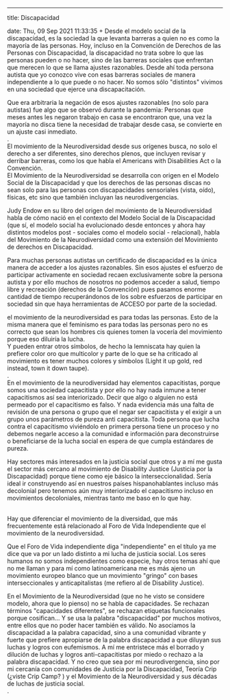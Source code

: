 ---

title: Discapacidad

date: Thu, 09 Sep 2021 11:33:35 +
Desde el modelo social de la discapacidad, es la sociedad la que levanta barreras a quien no es como la mayoría de las personas. Hoy, incluso en la Convención de Derechos de las Personas con Discapacidad, la discapacidad no trata sobre lo que las personas pueden o no hacer, sino de las barreras sociales que enfrentan que merecen lo que se llama ajustes razonables. Desde ahí toda persona autista que yo conozco vive con esas barreras sociales de manera independiente a lo que puede o no hacer. No somos sólo "distintos" vivimos en una sociedad que ejerce una discapacitación.

Que era arbitraria la negación de esos ajustes razonables (no solo para autistas) fue algo que se observó durante la pandemia: Personas que meses antes les negaron trabajo en casa se encontraron que, una vez la mayoría no disca tiene la necesidad de trabajar desde casa, se convierte en un ajuste casi inmediato.<br />.<br />El movimiento de la Neurodiversidad desde sus orígenes busca, no solo el derecho a ser diferentes, sino derechos plenos, que incluyen revisar y derribar barreras, como los que habla el Americans with Disabilities Act o la Convención.<br />El Movimiento de la Neurodiversidad se desarrolla con origen en el Modelo Social de la Discapacidad y que los derechos de las personas discas no sean solo para las personas con discapacidades sensoriales (vista, oído), físicas, etc sino que también incluyan las neurodivergencias.

Judy Endow en su libro del origen del movimiento de la Neurodiversidad habla de cómo nació en el contexto del Modelo Social de la Discapacidad (que sí, el modelo social ha evolucionado desde entonces y ahora hay distintos modelos post - sociales como el modelo social - relacional), habla del Movimiento de la Neurodiversidad como una extensión del Movimiento de derechos en Discapacidad.

Para muchas personas autistas un certificado de discapacidad es la única manera de acceder a los ajustes razonables. Sin esos ajustes el esfuerzo de participar activamente en sociedad recaen exclusivamente sobre la persona autista y por ello muchos de nosotros no podemos acceder a salud, tiempo libre y recreación (derechos de la Convención) pues pasamos enorme cantidad de tiempo recuperándonos de los sobre esfuerzos de participar en sociedad sin que haya herramientas de ACCESO por parte de la sociedad.

el movimiento de la neurodiversidad es para todas las personas. Esto de la misma manera que el feminismo es para todas las personas pero no es correcto que sean los hombres cis quienes tomen la vocería del movimiento porque eso diluiría la lucha.<br>Y pueden entrar otros símbolos, de hecho la lemniscata hay quien la prefiere color oro que multicolor y parte de lo que se ha criticado al movimiento es tener muchos colores y símbolos (Light it up gold, red instead, town it down taupe).<br>.<br>En el movimiento de la neurodiversidad hay elementos capacitistas, porque somos una sociedad capacitista y por ello no hay nada inmune a tener capacitismos así sea interiorizado. Decir que algo o alguien no está permeado por el capacitismo es falso. Y nada evidencia más una falta de revisión de una persona o grupo que el negar ser capacitista y el exigir a un grupo unos parámetros de pureza anti capacitista. Toda persona que lucha contra el capacitismo viviéndolo en primera persona tiene un proceso y no debemos negarle acceso a la comunidad e información para deconstruirse o beneficiarse de la lucha social en espera de que cumpla estándares de pureza.

Hay sectores más interesados en la justicia social que otros y a mí me gusta el sector más cercano al movimiento de Disability Justice (Justicia por la Discapacidad) porque tiene como eje básico la interseccionalidad. Sería ideal ir construyendo así en nuestros países hispanohablantes incluso más decolonial pero tenemos aún muy interiorizado el capacitismo incluso en movimientos decoloniales, mientras tanto me baso en lo que hay.<br />

<br />Hay que diferenciar el movimiento de la diversidad, que más frecuentemente está relacionado al Foro de Vida Independiente que el movimiento de la neurodiversidad.

Que el Foro de Vida independiente diga "independiente" en el título ya me dice que va por un lado distinto a mi lucha de justicia social. Los seres humanos no somos independientes como especie, hay otros temas ahí que no me llaman y para mí como latinoamericana me es más ajeno un movimiento europeo blanco que un movimiento "gringo" con bases interseccionales y anticapitalistas (me refiero al de Disability Justice).

En el Movimiento de la Neurodiversidad (que no he visto se considere modelo, ahora que lo pienso) no se habla de capacidades. Se rechazan términos "capacidades diferentes", se rechazan etiquetas funcionales porque cosifican… Y se usa la palabra "discapacidad" por muchos motivos, entre ellos que no poder hacer también es válido. No asociamos la discapacidad a la palabra capacidad, sino a una comunidad vibrante y fuerte que prefiere apropiarse de la palabra discapacidad a que diluyan sus luchas y logros con eufemismos. A mí me entristece más el borrado y dilución de luchas y logros anti-capacitistas por miedo o rechazo a la palabra discapacidad. Y no creo que sea por mi neurodivergencia, sino por mi cercanía con comunidades de Justicia por la Discapacidad, Teoría Crip (¿viste Crip Camp? ) y el Movimiento de la Neurodiversidad y sus décadas de luchas de justicia social.<br>.
